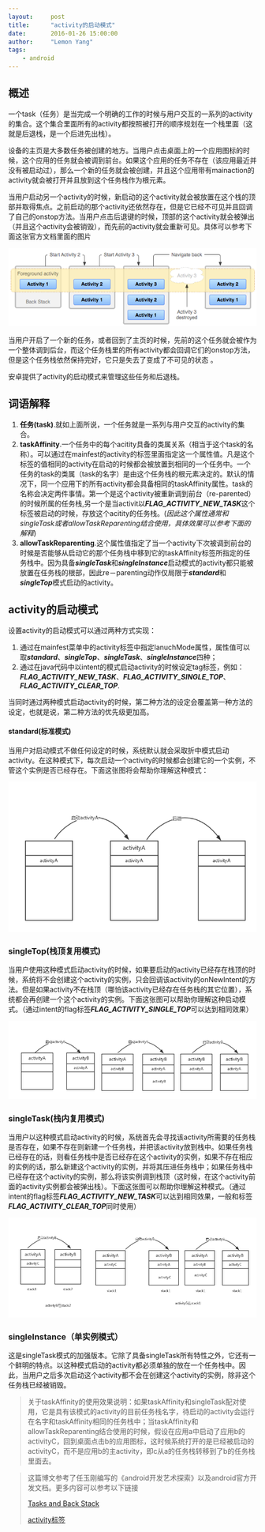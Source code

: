 ```yaml
---
layout:     post
title:      "activity的启动模式"
date:       2016-01-26 15:00:00
author:     "Lemon Yang"
tags:
    - android
---
```


## 概述

一个task（任务）是当完成一个明确的工作的时候与用户交互的一系列的activity的集合。这个集合里面所有的activity都按照被打开的顺序规划在一个栈里面（这就是后退栈，是一个后进先出栈）。

设备的主页是大多数任务被创建的地方。当用户点击桌面上的一个应用图标的时候，这个应用的任务就会被调到前台。如果这个应用的任务不存在（该应用最近并没有被启动过），那么一个新的任务就会被创建，并且这个应用带有mainaction的activity就会被打开并且放到这个任务栈作为根元素。

当用户启动另一个activity的时候，新启动的这个activity就会被放置在这个栈的顶部并取得焦点。之前启动的那个activity还依然存在，但是它已经不可见并且回调了自己的onstop方法。当用户点击后退键的时候，顶部的这个activity就会被弹出（并且这个activity会被销毁），而先前的activity就会重新可见。具体可以参考下面这张官方文档里面的图片

![](/img/in-post/diagram_backstack.png)

当用户开启了一个新的任务，或者回到了主页的时候，先前的这个任务就会被作为一个整体调到后台，而这个任务栈里的所有activity都会回调它们的onstop方法，但是这个任务栈依然保持完好，它只是失去了变成了不可见的状态 。

安卓提供了activity的启动模式来管理这些任务和后退栈。

## 词语解释

1. **任务(task)**.就如上面所说，一个任务就是一系列与用户交互的activity的集合。
2. **taskAffinity**.一个任务中的每个acitity具备的类属关系（相当于这个task的名称）。可以通过在mainfest的activity的标签里面指定这一个属性值。凡是这个标签的值相同的activity在启动的时候都会被放置到相同的一个任务中。一个任务的task的类属（task的名字）是由这个任务栈的根元素决定的。默认的情况下，同一个应用下的所有activity都会具备相同的taskAffinity属性。task的名称会决定两件事情。第一个是这个activity被重新调到前台（re-parented）的时候所属的任务栈,另一个是当activit以***FLAG_ACTIVITY_NEW_TASK***这个标签被启动的时候，存放这个acitity的任务栈。(*因此这个属性通常和singleTask或者allowTaskReparenting结合使用，具体效果可以参考下面的解释*)
3. **allowTaskReparenting**.这个属性值指定了当一个activity下次被调到前台的时候是否能够从启动它的那个任务栈中移到它的taskAffinity标签所指定的任务栈中。因为具备***singleTask***和***singleInstance***启动模式的activity都只能被放置在任务栈的根部，因此re－parenting动作仅局限于***standard***和***singleTop***模式启动的activity。

## activity的启动模式

设置activity的启动模式可以通过两种方式实现：

1. 通过在mainfest菜单中的activity标签中指定lanuchMode属性，属性值可以取***standard***、***singleTop***、***singleTask***、***singleInstance***四种；
2. 通过在java代码中以intent的模式启动activity的时候设定tag标签，例如：***FLAG_ACTIVITY_NEW_TASK***、***FLAG_ACTIVITY_SINGLE_TOP***、***FLAG_ACTIVITY_CLEAR_TOP***.

当同时通过两种模式启动activity的时候，第二种方法的设定会覆盖第一种方法的设定，也就是说，第二种方法的优先级更加高。

#### standard(标准模式)

当用户对启动模式不做任何设定的时候，系统默认就会采取折中模式启动activity。在这种模式下，每次启动一个activity的时候都会创建它的一个实例，不管这个实例是否已经存在。下面这张图将会帮助你理解这种模式：

![](/img/in-post/standard.png)

### singleTop(栈顶复用模式)

当用户使用这种模式启动activity的时候，如果要启动的activity已经存在栈顶的时候，系统将不会创建这个activity的实例，只会回调该activity的onNewIntent的方法。但是如果activity不在栈顶（哪怕该activity已经存在任务栈的其它位置），系统都会再创建一个这个activity的实例。下面这张图可以帮助你理解这种启动模式。（通过intent的flag标签***FLAG_ACTIVITY_SINGLE_TOP***可以达到相同效果）


![](/img/in-post/singletop.png)


### singleTask(栈内复用模式)

当用户以这种模式启动activity的时候，系统首先会寻找该activity所需要的任务栈是否存在，如果不存在则新建一个任务栈，并把该activity放到栈中。如果任务栈已经存在的话，则看任务栈中是否已经存在这个activity的实例，如果不存在相应的实例的话，那么新建这个activity的实例，并将其压进任务栈中；如果任务栈中已经存在这个activity的实例，那么将该实例调到栈顶（这时候，在这个activity前面的activity实例都会被弹出栈）。下面这张图可以帮助你理解这种模式。（通过intent的flag标签***FLAG_ACTIVITY_NEW_TASK***可以达到相同效果，一般和标签***FLAG_ACTIVITY_CLEAR_TOP***同时使用）

![](/img/in-post/singletask.png)


### singleInstance（单实例模式）

这是singleTask模式的加强版本。它除了具备singleTask所有特性之外，它还有一个鲜明的特点。以这种模式启动的activity都必须单独的放在一个任务栈中。因此，当用户之后多次启动这个activity都不会在创建这个activity的实例，除非这个任务栈已经被销毁。

>关于taskAffinity的使用效果说明：如果taskAffinity和singleTask配对使用，它是具有该模式的activity的目前任务栈名字，待启动的activity会运行在名字和taskAffinity相同的任务栈中；当taskAffinity和allowTaskReparenting结合使用的时候，假设在应用a中启动了应用b的activityC，回到桌面点击b的应用图标，这时候系统打开的是已经被启动的activityC，而不是应用b的主activity，即c从a的任务栈转移到了b的任务栈里面去。


>这篇博文参考了任玉刚编写的《android开发艺术探索》以及android官方开发文档。更多内容可以参考以下链接
>
>[Tasks and Back Stack](http://developer.android.com/guide/components/tasks-and-back-stack.html#q=viewgroup)
>
>[activity标签](http://developer.android.com/guide/topics/manifest/activity-element.html#aff)